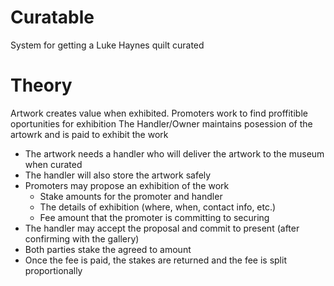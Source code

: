 # Curatable

System for getting a Luke Haynes quilt curated

# Theory

Artwork creates value when exhibited.
Promoters work to find proffitible oportunities for exhibition
The Handler/Owner maintains posession of the artowrk and is paid to exhibit the work

* The artwork needs a handler who will deliver the artwork to the museum when curated
* The handler will also store the artwork safely
* Promoters may propose an exhibition of the work
  * Stake amounts for the promoter and handler
  * The details of exhibition (where, when, contact info, etc.)
  * Fee amount that the promoter is committing to securing
* The handler may accept the proposal and commit to present (after confirming with the gallery)
* Both parties stake the agreed to amount
* Once the fee is paid, the stakes are returned and the fee is split proportionally